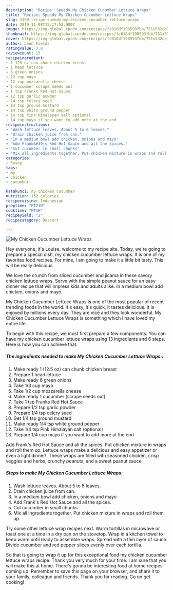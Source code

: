 ```yaml
---
description: "Recipe: Speedy My Chicken Cucumber Lettuce Wraps"
title: "Recipe: Speedy My Chicken Cucumber Lettuce Wraps"
slug: 3199-recipe-speedy-my-chicken-cucumber-lettuce-wraps
date: 2019-11-08T15:17:53.980Z
image: https://img-global.cpcdn.com/recipes/fc016df198593fbb/751x532cq70/my-chicken-cucumber-lettuce-wraps-recipe-main-photo.jpg
thumbnail: https://img-global.cpcdn.com/recipes/fc016df198593fbb/751x532cq70/my-chicken-cucumber-lettuce-wraps-recipe-main-photo.jpg
cover: https://img-global.cpcdn.com/recipes/fc016df198593fbb/751x532cq70/my-chicken-cucumber-lettuce-wraps-recipe-main-photo.jpg
author: Leon Fields
ratingvalue: 3.8
reviewcount: 15
recipeingredient:
- 1 125 oz can chunk chicken breast
- 1 head lettuce
- 6 green onions
- 13 cup mayo
- 12 cup mozzarella cheese
- 1 cucumber scrape seeds out
- 1 tsp Franks Red Hot Sauce
- 12 tsp garlic powder
- 14 tsp celery seed
- 14 tsp ground mustard
- 14 tsp white ground pepper
- 14 tsp Pink Himalayan salt optional
- 14 cup mayo if you want to add more at the end
recipeinstructions:
- "Wash lettuce leaves. About 5 to 6 leaves."
- "Drain chicken juice from can."
- "In a medium bowl add chicken, onions and mayo"
- "Add Frank&#39;s Red Hot Sauce and all the spices."
- "Cut cucumber in small chunks"
- "Mix all ingredients together. Put chicken mixture in wraps and roll them up."
categories:
- Resep
tags:
- my
- chicken
- cucumber

katakunci: my chicken cucumber
nutrition: 152 calories
recipecuisine: Indonesian
preptime: "PT21M"
cooktime: "PT1H"
recipeyield: "2"
recipecategory: Dessert

---
```



![My Chicken Cucumber Lettuce Wraps](https://img-global.cpcdn.com/recipes/fc016df198593fbb/751x532cq70/my-chicken-cucumber-lettuce-wraps-recipe-main-photo.jpg)

Hey everyone, it's Louise, welcome to my recipe site. Today, we're going to prepare a special dish, my chicken cucumber lettuce wraps. It is one of my favorites food recipes. For mine, I am going to make it a little bit tasty. This will be really delicious.

We love the crunch from sliced cucumber and jicama in these savory chicken lettuce wraps. Serve with the simple peanut sauce for an easy dinner recipe that will impress kids and adults alike. In a medium bowl add chicken, onions and mayo.

My Chicken Cucumber Lettuce Wraps is one of the most popular of recent trending foods in the world. It's easy, it's quick, it tastes delicious. It is enjoyed by millions every day. They are nice and they look wonderful. My Chicken Cucumber Lettuce Wraps is something which I have loved my entire life.


To begin with this recipe, we must first prepare a few components. You can have my chicken cucumber lettuce wraps using 13 ingredients and 6 steps. Here is how you can achieve that.

##### The ingredients needed to make My Chicken Cucumber Lettuce Wraps::

1. Make ready 1 (12.5 oz) can chunk chicken breast
1. Prepare 1 head lettuce
1. Make ready 6 green onions
1. Take 1/3 cup mayo
1. Take 1/2 cup mozzarella cheese
1. Make ready 1 cucumber (scrape seeds out)
1. Take 1 tsp Franks Red Hot Sauce
1. Prepare 1/2 tsp garlic powder
1. Prepare 1/4 tsp celery seed
1. Get 1/4 tsp ground mustard
1. Make ready 1/4 tsp white ground pepper
1. Take 1/4 tsp Pink Himalayan salt (optional)
1. Prepare 1/4 cup mayo if you want to add more at the end


Add Frank&#39;s Red Hot Sauce and all the spices. Put chicken mixture in wraps and roll them up. Lettuce wraps make a delicious and easy appetizer or even a light dinner!. These wraps are filled with seasoned chicken, crisp veggies and herbs, crunchy peanuts, and a sweet peanut sauce. 

##### Steps to make My Chicken Cucumber Lettuce Wraps:

1. Wash lettuce leaves. About 5 to 6 leaves.
1. Drain chicken juice from can.
1. In a medium bowl add chicken, onions and mayo
1. Add Frank&#39;s Red Hot Sauce and all the spices.
1. Cut cucumber in small chunks
1. Mix all ingredients together. Put chicken mixture in wraps and roll them up.


Try some other lettuce wrap recipes next. Warm tortillas in microwave or toast one at a time in a dry pan on the stovetop. Wrap in a kitchen towel to keep warm until ready to assemble wraps. Spread with a thin layer of sauce. Divide cucumber and red pepper slices evenly over each tortilla. 

So that is going to wrap it up for this exceptional food my chicken cucumber lettuce wraps recipe. Thank you very much for your time. I am sure that you will make this at home. There's gonna be interesting food at home recipes coming up. Remember to save this page on your browser, and share it to your family, colleague and friends. Thank you for reading. Go on get cooking!
